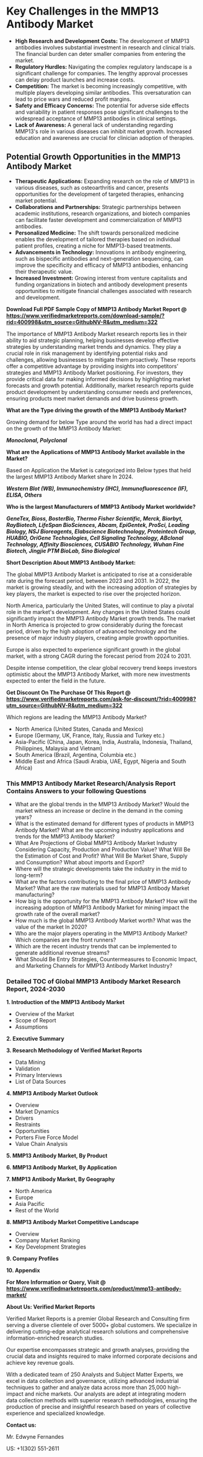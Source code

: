 <p class=""><h1>Key Challenges in the MMP13 Antibody Market</h1><ul>    <li>        <strong>High Research and Development Costs:</strong>        The development of MMP13 antibodies involves substantial investment in research and clinical trials. The financial burden can deter smaller companies from entering the market.    </li>    <li>        <strong>Regulatory Hurdles:</strong>        Navigating the complex regulatory landscape is a significant challenge for companies. The lengthy approval processes can delay product launches and increase costs.    </li>    <li>        <strong>Competition:</strong>        The market is becoming increasingly competitive, with multiple players developing similar antibodies. This oversaturation can lead to price wars and reduced profit margins.    </li>    <li>        <strong>Safety and Efficacy Concerns:</strong>        The potential for adverse side effects and variability in patient responses pose significant challenges to the widespread acceptance of MMP13 antibodies in clinical settings.    </li>    <li>        <strong>Lack of Awareness:</strong>        A general lack of understanding regarding MMP13's role in various diseases can inhibit market growth. Increased education and awareness are crucial for clinician adoption of therapies.    </li></ul><h2>Potential Growth Opportunities in the MMP13 Antibody Market</h1><ul>    <li>        <strong>Therapeutic Applications:</strong>        Expanding research on the role of MMP13 in various diseases, such as osteoarthritis and cancer, presents opportunities for the development of targeted therapies, enhancing market potential.    </li>    <li>        <strong>Collaborations and Partnerships:</strong>        Strategic partnerships between academic institutions, research organizations, and biotech companies can facilitate faster development and commercialization of MMP13 antibodies.    </li>    <li>        <strong>Personalized Medicine:</strong>        The shift towards personalized medicine enables the development of tailored therapies based on individual patient profiles, creating a niche for MMP13-based treatments.    </li>    <li>        <strong>Advancements in Technology:</strong>        Innovations in antibody engineering, such as bispecific antibodies and next-generation sequencing, can improve the specificity and efficacy of MMP13 antibodies, enhancing their therapeutic value.    </li>    <li>        <strong>Increased Investment:</strong>        Growing interest from venture capitalists and funding organizations in biotech and antibody development presents opportunities to mitigate financial challenges associated with research and development.    </li></ul></p><p class=""><strong>Download Full PDF Sample Copy of MMP13 Antibody Market Report @ <a href="https://www.verifiedmarketreports.com/download-sample/?rid=400998&utm_source=GithubNV-R&utm_medium=322" target="_blank">https://www.verifiedmarketreports.com/download-sample/?rid=400998&utm_source=GithubNV-R&utm_medium=322</a></strong></p><p>The importance of&nbsp;MMP13 Antibody Market research reports lies in their ability to aid strategic planning, helping businesses develop effective strategies by understanding market trends and dynamics. They play a crucial role in risk management by identifying potential risks and challenges, allowing businesses to mitigate them proactively. These reports offer a competitive advantage by providing insights into competitors' strategies and MMP13 Antibody Market positioning. For investors, they provide critical data for making informed decisions by highlighting market forecasts and growth potential. Additionally, market research reports guide product development by understanding consumer needs and preferences, ensuring products meet market demands and drive business growth.</p><p><strong>What are the&nbsp;Type driving the growth of the MMP13 Antibody Market?</strong></p><p id="" class="">Growing demand for below Type around the world has had a direct impact on the growth of the MMP13 Antibody Market:</p><p class=""><em><strong>Monoclonal, Polyclonal</strong></em></p><p class=""><strong>What are the&nbsp;Applications&nbsp;of MMP13 Antibody Market available in the Market?</strong></p><p id="" class="">Based on Application the Market is categorized into Below types that held the largest MMP13 Antibody Market share In 2024.</p><p class=""><em><strong>Western Blot (WB), Immunochemistry (IHC), Immunofluorescence (IF), ELISA, Others</strong></em></p><p class=""><strong>Who is the largest Manufacturers of MMP13 Antibody Market worldwide?</strong></p><p><em><strong>GeneTex, Bioss, BosterBio, Thermo Fisher Scientific, Merck, Biorbyt, RayBiotech, LifeSpan BioSciences, Abcam, EpiGentek, ProSci, Leading Biology, NSJ Bioreagents, Elabscience Biotechnology, Proteintech Group, HUABIO, OriGene Technologies, Cell Signaling Technology, ABclonal Technology, Affinity Biosciences, CUSABIO Technology, Wuhan Fine Biotech, Jingjie PTM BioLab, Sino Biological</strong></em></p><p id="" class=""><strong>Short Description About MMP13 Antibody Market:</strong></p><p>The global MMP13 Antibody Market is anticipated to rise at a considerable rate during the forecast period, between 2023 and 2031. In 2022, the market is growing steadily, and with the increasing adoption of strategies by key players, the market is expected to rise over the projected horizon.</p><p>North America, particularly the United States, will continue to play a pivotal role in the market's development. Any changes in the United States could significantly impact the MMP13 Antibody Market growth trends. The market in North America is projected to grow considerably during the forecast period, driven by the high adoption of advanced technology and the presence of major industry players, creating ample growth opportunities.</p><p>Europe is also expected to experience significant growth in the global market, with a strong CAGR during the forecast period from 2024 to 2031.</p><p>Despite intense competition, the clear global recovery trend keeps investors optimistic about the MMP13 Antibody Market, with more new investments expected to enter the field in the future.</p><p id="" class=""><strong>Get Discount On The Purchase Of This Report @ <a href="https://www.verifiedmarketreports.com/ask-for-discount/?rid=400998?utm_source=GithubNV-R&utm_medium=322" target="_blank">https://www.verifiedmarketreports.com/ask-for-discount/?rid=400998?utm_source=GithubNV-R&utm_medium=322</a></strong></p><p class="">Which regions are leading the MMP13 Antibody Market?</p><ul><li>North America (United States, Canada and Mexico)</li><li>Europe (Germany, UK, France, Italy, Russia and Turkey etc.)</li><li>Asia-Pacific (China, Japan, Korea, India, Australia, Indonesia, Thailand, Philippines, Malaysia and Vietnam)</li><li>South America (Brazil, Argentina, Columbia etc.)</li><li>Middle East and Africa (Saudi Arabia, UAE, Egypt, Nigeria and South Africa)</li></ul><h3 id="" class="">This MMP13 Antibody Market Research/Analysis Report Contains Answers to your following Questions</h3><ul><li>What are the global trends in the MMP13 Antibody Market? Would the market witness an increase or decline in the demand in the coming years?</li><li>What is the estimated demand for different types of products in MMP13 Antibody Market? What are the upcoming industry applications and trends for the MMP13 Antibody Market?</li><li>What Are Projections of Global MMP13 Antibody Market Industry Considering Capacity, Production and Production Value? What Will Be the Estimation of Cost and Profit? What Will Be Market Share, Supply and Consumption? What about imports and Export?</li><li>Where will the strategic developments take the industry in the mid to long-term?</li><li>What are the factors contributing to the final price of MMP13 Antibody Market? What are the raw materials used for MMP13 Antibody Market manufacturing?</li><li>How big is the opportunity for the MMP13 Antibody Market? How will the increasing adoption of MMP13 Antibody Market for mining impact the growth rate of the overall market?</li><li>How much is the global MMP13 Antibody Market worth? What was the value of the market In 2020?</li><li>Who are the major players operating in the MMP13 Antibody Market? Which companies are the front runners?</li><li>Which are the recent industry trends that can be implemented to generate additional revenue streams?</li><li>What Should Be Entry Strategies, Countermeasures to Economic Impact, and Marketing Channels for MMP13 Antibody Market Industry?</li></ul><h3 id="" class="">Detailed TOC of Global MMP13 Antibody Market Research Report, 2024-2030</h3><p id="" class=""><strong>1. Introduction of the MMP13 Antibody Market</strong></p><ul><li>Overview of the Market</li><li>Scope of Report</li><li>Assumptions</li></ul><p id="" class=""><strong>2. Executive Summary</strong></p><p id="" class=""><strong>3. Research Methodology of Verified Market Reports</strong></p><ul><li>Data Mining</li><li>Validation</li><li>Primary Interviews</li><li>List of Data Sources</li></ul><p id="" class=""><strong>4. MMP13 Antibody Market Outlook</strong></p><ul><li>Overview</li><li>Market Dynamics</li><li>Drivers</li><li>Restraints</li><li>Opportunities</li><li>Porters Five Force Model</li><li>Value Chain Analysis</li></ul><p id="" class=""><strong>5. MMP13 Antibody Market, By Product</strong></p><p id="" class=""><strong>6. MMP13 Antibody Market, By Application</strong></p><p id="" class=""><strong>7. MMP13 Antibody Market, By Geography</strong></p><ul><li>North America</li><li>Europe</li><li>Asia Pacific</li><li>Rest of the World</li></ul><p id="" class=""><strong>8. MMP13 Antibody Market Competitive Landscape</strong></p><ul><li>Overview</li><li>Company Market Ranking</li><li>Key Development Strategies</li></ul><p id="" class=""><strong>9. Company Profiles</strong></p><p id="" class=""><strong>10. Appendix</strong></p><p id="" class=""><strong>For More Information or Query, Visit @ <a href="https://www.verifiedmarketreports.com/product/mmp13-antibody-market/" target="_blank">https://www.verifiedmarketreports.com/product/mmp13-antibody-market/</a></strong></p><p id="" class=""><strong>About Us: Verified Market Reports</strong></p><p id="" class="">Verified Market Reports is a premier Global Research and Consulting firm serving a diverse clientele of over 5000+ global customers. We specialize in delivering cutting-edge analytical research solutions and comprehensive information-enriched research studies.</p><p id="" class="">Our expertise encompasses strategic and growth analyses, providing the crucial data and insights required to make informed corporate decisions and achieve key revenue goals.</p><p id="" class="">With a dedicated team of 250 Analysts and Subject Matter Experts, we excel in data collection and governance, utilizing advanced industrial techniques to gather and analyze data across more than 25,000 high-impact and niche markets. Our analysts are adept at integrating modern data collection methods with superior research methodologies, ensuring the production of precise and insightful research based on years of collective experience and specialized knowledge.</p><p id="" class=""><strong>Contact us:</strong></p><p id="" class="">Mr. Edwyne Fernandes</p><p id="" class="">US: +1(302) 551-2611</p>